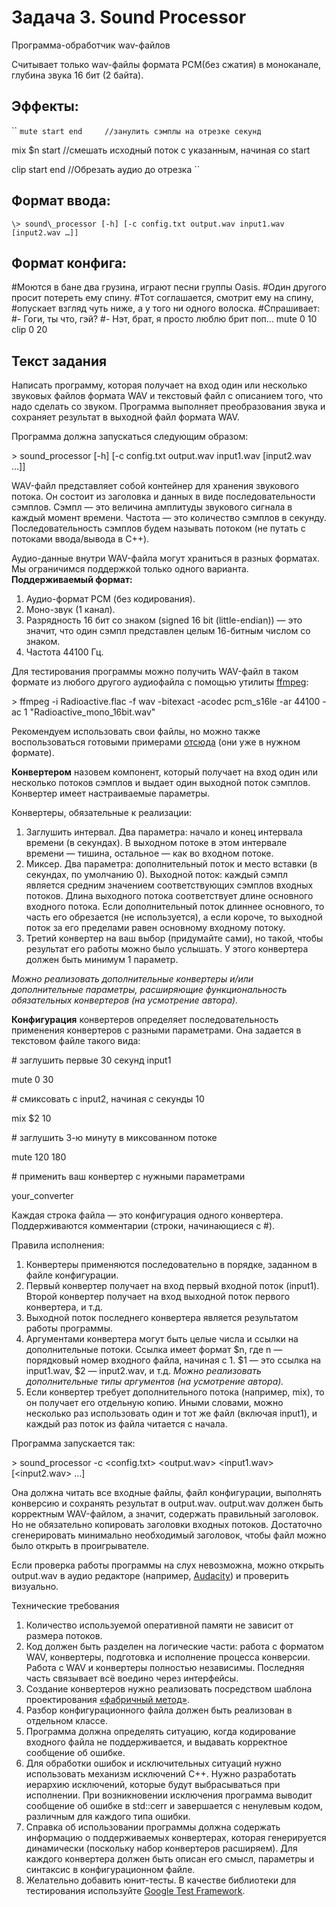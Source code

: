 # Задача 3. Sound Processor

Программа-обработчик wav-файлов

Считывает только wav-файлы формата PCM(без сжатия) в моноканале, глубина звука 16 бит (2 байта).

## **Эффекты:**
``
`mute start end 	//занулить сэмплы на отрезке секунд`

mix $n start 		//смешать исходный поток с указанным, начиная со start

clip start end		//Обрезать аудио до отрезка
``
## **Формат ввода:**

`\> sound\_processor [-h] [-c config.txt output.wav input1.wav [input2.wav …]]`

## **Формат конфига:**

#Моются в бане два грузина, играют песни группы Oasis. 
#Один другого просит потереть ему спину.
#Тот соглашается, смотрит ему на спину, 
#опускает взгляд чуть ниже, а у того ни одного волоска.
#Спрашивает:
#- Гоги, ты что, гэй?
#- Нэт, брат, я просто люблю брит поп...
mute 0 10
clip 0 20

## **Текст задания**
Написать программу, которая получает на вход один или несколько звуковых файлов формата WAV и текстовый файл с описанием того, что надо сделать со звуком. Программа выполняет преобразования звука и сохраняет результат в выходной файл формата WAV.

Программа должна запускаться следующим образом:

\> sound\_processor [-h] [-c config.txt output.wav input1.wav [input2.wav …]]

WAV-файл представляет собой контейнер для хранения звукового потока. Он состоит из заголовка и данных в виде последовательности сэмплов. Сэмпл — это величина амплитуды звукового сигнала в каждый момент времени. Частота — это количество сэмплов в секунду. Последовательность сэмплов будем называть потоком (не путать с потоками ввода/вывода в C++).

Аудио-данные внутри WAV-файла могут храниться в разных форматах. Мы ограничимся поддержкой только одного варианта. **Поддерживаемый формат:**




1. Аудио-формат PCM (без кодирования).
1. Моно-звук (1 канал).
1. Разрядность 16 бит со знаком (signed 16 bit (little-endian)) — это значит, что один сэмпл представлен целым 16-битным числом со знаком.
1. Частота 44100 Гц.

Для тестирования программы можно получить WAV-файл в таком формате из любого другого аудиофайла с помощью утилиты [ffmpeg](https://ffmpeg.org/download.html):

\> ffmpeg -i Radioactive.flac -f wav -bitexact -acodec pcm\_s16le -ar 44100 -ac 1 "Radioactive\_mono\_16bit.wav"

Рекомендуем использовать свои файлы, но можно также воспользоваться готовыми примерами [отсюда](https://drive.google.com/file/d/1wzvJK09WI7UzXciJLKjWT_w6g4JWruWJ/view?usp=sharing) (они уже в нужном формате).

**Конвертером** назовем компонент, который получает на вход один или несколько потоков сэмплов и выдает один выходной поток сэмплов. Конвертер имеет настраиваемые параметры.

Конвертеры, обязательные к реализации:




1. Заглушить интервал. Два параметра: начало и конец интервала времени (в секундах). В выходном потоке в этом интервале времени — тишина, остальное — как во входном потоке.
1. Миксер. Два параметра: дополнительный поток и место вставки (в секундах, по умолчанию 0). Выходной поток: каждый сэмпл является средним значением соответствующих сэмплов входных потоков. Длина выходного потока соответствует длине основного входного потока. Eсли дополнительный поток длиннее основного, то часть его обрезается (не используется), а если короче, то выходной поток за его пределами равен основному входному потоку.
1. Третий конвертер на ваш выбор (придумайте сами), но такой, чтобы результат его работы можно было услышать. У этого конвертера должен быть минимум 1 параметр.

*Можно реализовать дополнительные конвертеры и/или дополнительные параметры, расширяющие функциональность обязательных конвертеров (на усмотрение автора).*

**Конфигурация** конвертеров определяет последовательность применения конвертеров с разными параметрами. Она задается в текстовом файле такого вида:

\# заглушить первые 30 секунд input1

mute 0 30

\# смиксовать с input2, начиная с секунды 10

mix $2 10

\# заглушить 3-ю минуту в миксованном потоке

mute 120 180

\# применить ваш конвертер с нужными параметрами

your\_converter <parameters>

Каждая строка файла — это конфигурация одного конвертера. Поддерживаются комментарии (строки, начинающиеся с #).

Правила исполнения:

1. Конвертеры применяются последовательно в порядке, заданном в файле конфигурации.
1. Первый конвертер получает на вход первый входной поток (input1). Второй конвертер получает на вход выходной поток первого конвертера, и т.д.
1. Выходной поток последнего конвертера является результатом работы программы.
1. Аргументами конвертера могут быть целые числа и ссылки на дополнительные потоки. Ссылка имеет формат $n, где n — порядковый номер входного файла, начиная с 1. $1 — это ссылка на input1.wav, $2 — input2.wav, и т.д. *Можно реализовать дополнительные типы аргументов (на усмотрение автора).*
1. Если конвертер требует дополнительного потока (например, mix), то он получает его отдельную копию. Иными словами, можно несколько раз использовать один и тот же файл (включая input1), и каждый раз поток из файла читается с начала.

Программа запускается так:

\> sound\_processor -c <config.txt> <output.wav> <input1.wav> [<input2.wav> …]

Она должна читать все входные файлы, файл конфигурации, выполнять конверсию и сохранять результат в output.wav. output.wav должен быть корректным WAV-файлом, а значит, содержать правильный заголовок. Но не обязательно копировать заголовки входных потоков. Достаточно сгенерировать минимально необходимый заголовок, чтобы файл можно было открыть в проигрывателе.

Если проверка работы программы на слух невозможна, можно открыть output.wav в аудио редакторе (например, [Audacity](https://www.audacityteam.org)) и проверить визуально.

Технические требования

1. Количество используемой оперативной памяти не зависит от размера потоков. 
1. Код должен быть разделен на логические части: работа с форматом WAV, конвертеры, подготовка и исполнение процесса конверсии. Работа с WAV и конвертеры полностью независимы. Последняя часть связывает всё воедино через интерфейсы.
1. Создание конвертеров нужно реализовать посредством шаблона проектирования [«фабричный метод»](https://ru.wikipedia.org/wiki/%D0%A4%D0%B0%D0%B1%D1%80%D0%B8%D1%87%D0%BD%D1%8B%D0%B9_%D0%BC%D0%B5%D1%82%D0%BE%D0%B4_\(%D1%88%D0%B0%D0%B1%D0%BB%D0%BE%D0%BD_%D0%BF%D1%80%D0%BE%D0%B5%D0%BA%D1%82%D0%B8%D1%80%D0%BE%D0%B2%D0%B0%D0%BD%D0%B8%D1%8F\)). 
1. Разбор конфигурационного файла должен быть реализован в отдельном классе.
1. Программа должна определять ситуацию, когда кодирование входного файла не поддерживается, и выдавать корректное сообщение об ошибке. 
1. Для обработки ошибок и исключительных ситуаций нужно использовать механизм исключений C++. Нужно разработать иерархию исключений, которые будут выбрасываться при исполнении. При возникновении исключения программа выводит сообщение об ошибке в std::cerr и завершается с ненулевым кодом, различным для каждого типа ошибки.
1. Справка об использовании программы должна содержать информацию о поддерживаемых конвертерах, которая генерируется динамически (поскольку набор конвертеров расширяем). Для каждого конвертера должен быть описан его смысл, параметры и синтаксис в конфигурационном файле.
1. Желательно добавить юнит-тесты. В качестве библиотеки для тестирования используйте [Google Test Framework](https://google.github.io/googletest/).

